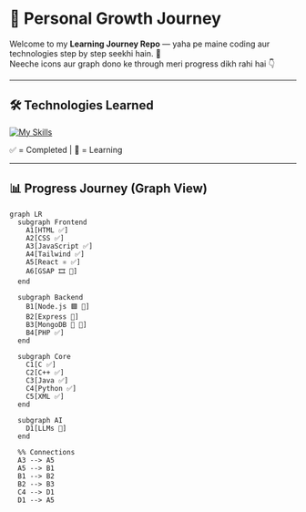 # 🌱 Personal Growth Journey  

Welcome to my **Learning Journey Repo** — yaha pe maine coding aur technologies step by step seekhi hain. 🚀  
Neeche icons aur graph dono ke through meri progress dikh rahi hai 👇  

---

## 🛠️ Technologies Learned  

[![My Skills](https://skillicons.dev/icons?i=html,css,js,tailwind,react,gsap,mongodb,express,nodejs,cpp,c,java,python,xml,php)](https://skillicons.dev)  

✅ = Completed | 🔶 = Learning  

---

## 📊 Progress Journey (Graph View)

```mermaid
graph LR
  subgraph Frontend
    A1[HTML ✅]
    A2[CSS ✅]
    A3[JavaScript ✅]
    A4[Tailwind ✅]
    A5[React ⚛️ ✅]
    A6[GSAP 🎞️ 🔶]
  end

  subgraph Backend
    B1[Node.js 🟩 🔶]
    B2[Express 🔶]
    B3[MongoDB 🍃 🔶]
    B4[PHP ✅]
  end

  subgraph Core
    C1[C ✅]
    C2[C++ ✅]
    C3[Java ✅]
    C4[Python ✅]
    C5[XML ✅]
  end

  subgraph AI
    D1[LLMs 🔶]
  end

  %% Connections
  A3 --> A5
  A5 --> B1
  B1 --> B2
  B2 --> B3
  C4 --> D1
  D1 --> A5

